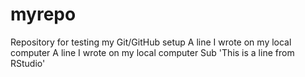 # myrepo
Repository for testing my Git/GitHub setup
A line I wrote on my local computer
A line I wrote on my local computer
Sub
'This is a line from RStudio'

